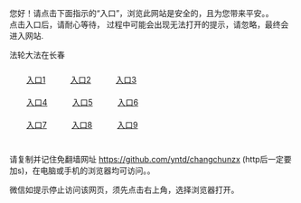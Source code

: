 您好！请点击下面指示的“入口”，浏览此网站是安全的，且为您带来平安。。 <br/>
点击入口后，请耐心等待， 过程中可能会出现无法打开的提示，请忽略，最终会进入网站. </br>

法轮大法在长春<br/>
<div style="padding:10px"><a style="margin:20px" target="_blank" href="http://dbr0atdjb90tp.cloudfront.net/zytas?vvstvpy" id="ccLink1" rel="nofollow">入口1</a> <a target="_blank" style="margin:20px" href="http://d2q0nbgdxoq5z2.cloudfront.net/zytas?eyxmtji" id="ccLink2" rel="nofollow">入口2</a> <a style="margin:20px" target="_blank" href="http://d3qhuhy7s96odh.cloudfront.net/zytas?jkbiq" id="ccLink3" rel="nofollow">入口3</a></div>

<div style="padding:10px" ><a style="margin:20px" target="_blank" href="http://dbr0atdjb90tp.cloudfront.net/zytas?vvstvpy" id="ccLink4" rel="nofollow">入口4</a> <a style="margin:20px" href="http://d2q0nbgdxoq5z2.cloudfront.net/zytas?eyxmtji" target="_blank" id="ccLink5" rel="nofollow">入口5</a> <a style="margin:20px" href="http://d3qhuhy7s96odh.cloudfront.net/zytas?jkbiq" target="_blank" id="ccLink6" rel="nofollow">入口6</a></div>

<div style="padding:10px"><a style="margin:20px" target="_blank" href="http://dbr0atdjb90tp.cloudfront.net/zytas?vvstvpy" id="ccLink7" rel="nofollow">入口7</a> <a style="margin:20px" href="http://d2q0nbgdxoq5z2.cloudfront.net/zytas?eyxmtji" target="_blank" id="ccLink8" rel="nofollow">入口8</a> <a style="margin:20px" target="_blank" href="http://d3qhuhy7s96odh.cloudfront.net/zytas?jkbiq" id="ccLink9" rel="nofollow">入口9</a></div>

<br/>



请复制并记住免翻墙网址 https://github.com/yntd/changchunzx (http后一定要加s)，在电脑或手机的浏览器均可访问。。<br/>

微信如提示停止访问该网页，须先点击右上角，选择浏览器打开。
